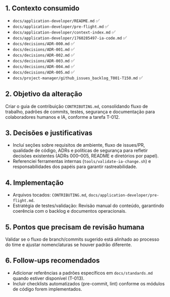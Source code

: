 ## 1. Contexto consumido
- `docs/application-developer/README.md` ✅
- `docs/application-developer/pre-flight.md` ✅
- `docs/application-developer/context-index.md` ✅
- `docs/application-developer/1760285497-ia-code.md` ✅
- `docs/decisions/ADR-000.md` ✅
- `docs/decisions/ADR-001.md` ✅
- `docs/decisions/ADR-002.md` ✅
- `docs/decisions/ADR-003.md` ✅
- `docs/decisions/ADR-004.md` ✅
- `docs/decisions/ADR-005.md` ✅
- `docs/project-manager/github_issues_backlog_T001-T150.md` ✅

## 2. Objetivo da alteração
Criar o guia de contribuição `CONTRIBUTING.md`, consolidando fluxo de trabalho, padrões de commits, testes, segurança e documentação para colaboradores humanos e IA, conforme a tarefa T-012.

## 3. Decisões e justificativas
- Incluí seções sobre requisitos de ambiente, fluxo de issues/PR, qualidade de código, ADRs e políticas de segurança para refletir decisões existentes (ADRs 000–005, README e diretórios por papel).
- Referenciei ferramentas internas (`tools/validate-ia-change.sh`) e responsabilidades dos papéis para garantir rastreabilidade.

## 4. Implementação
- Arquivos tocados: `CONTRIBUTING.md`, `docs/application-developer/pre-flight.md`.
- Estratégia de testes/validação: Revisão manual do conteúdo, garantindo coerência com o backlog e documentos operacionais.

## 5. Pontos que precisam de revisão humana
Validar se o fluxo de branch/commits sugerido está alinhado ao processo do time e ajustar nomenclaturas se houver padrão diferente.

## 6. Follow-ups recomendados
- Adicionar referências a padrões específicos em `docs/standards.md` quando estiver disponível (T-013).  
- Incluir checklists automatizados (pre-commit, lint) conforme os módulos de código forem implementados.
